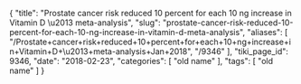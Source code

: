 {
    "title": "Prostate cancer risk reduced 10 percent for each 10 ng increase in Vitamin D \u2013 meta-analysis",
    "slug": "prostate-cancer-risk-reduced-10-percent-for-each-10-ng-increase-in-vitamin-d-meta-analysis",
    "aliases": [
        "/Prostate+cancer+risk+reduced+10+percent+for+each+10+ng+increase+in+Vitamin+D+\u2013+meta-analysis+Jan+2018",
        "/9346"
    ],
    "tiki_page_id": 9346,
    "date": "2018-02-23",
    "categories": [
        "old name"
    ],
    "tags": [
        "old name"
    ]
}